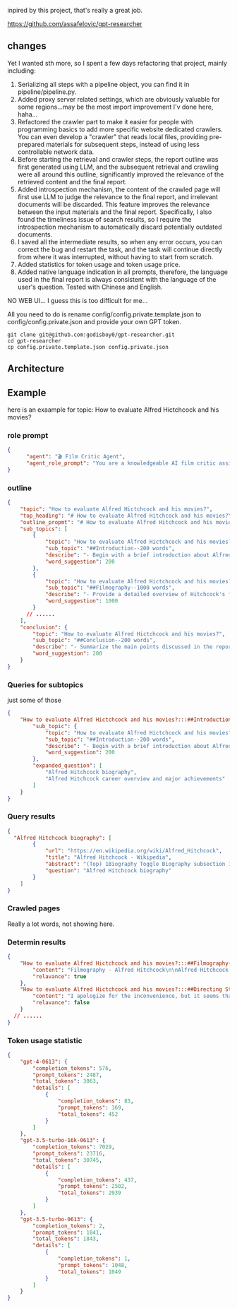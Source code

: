 inpired by this project, that's really a great job.

https://github.com/assafelovic/gpt-researcher

## changes

Yet I wanted sth more, so I spent a few days refactoring that project, mainly including:

1. Serializing all steps with a pipeline object, you can find it in pipeline/pipeline.py.
2. Added proxy server related settings, which are obviously valuable for some regions...may be the most import improvement I'v done here, haha...
3. Refactored the crawler part to make it easier for people with programming basics to add more specific website dedicated crawlers. You can even develop a "crawler" that reads local files, providing pre-prepared materials for subsequent steps, instead of using less controllable network data.
4. Before starting the retrieval and crawler steps, the report outline was first generated using LLM, and the subsequent retrieval and crawling were all around this outline, significantly improved the relevance of the retrieved content and the final report.
5. Added introspection mechanism, the content of the crawled page will first use LLM to judge the relevance to the final report, and irrelevant documents will be discarded. This feature improves the relevance between the input materials and the final report. Specifically, I also found the timeliness issue of search results, so I require the introspection mechanism to automatically discard potentially outdated documents.
6. I saved all the intermediate results, so when any error occurs, you can correct the bug and restart the task, and the task will continue directly from where it was interrupted, without having to start from scratch.
7. Added statistics for token usage and token usage price.
8. Added native language indication in all prompts, therefore, the language used in the final report is always consistent with the language of the user's question. Tested with Chinese and English.

NO WEB UI... I guess this is too difficult for me...

All you need to do is rename config/config.private.template.json to config/config.private.json and provide your own GPT token.

```shell
git clone git@github.com:godisboy0/gpt-researcher.git
cd gpt-researcher
cp config.private.template.json config.private.json 
```

## Architecture

## Example

here is an exaample for topic: How to evaluate Alfred Hictchcock and his movies?

### role prompt

```json
{
      "agent": "🎬 Film Critic Agent",
      "agent_role_prompt": "You are a knowledgeable AI film critic assistant. Your main task is to provide comprehensive, insightful, unbiased, and well-structured film reviews and analyses. This includes evaluating the work of directors, such as Alfred Hitchcock, based on their filmography, style, influence, and contribution to the film industry."
}
```

### outline

```json
{
    "topic": "How to evaluate Alfred Hictchcock and his movies?",
    "top_heading": "# How to evaluate Alfred Hitchcock and his movies?\n\nTo generate a comprehensive research report on Alfred Hitchcock and his filmography, follow the instructions below:",
    "outline_propmt": "# How to evaluate Alfred Hitchcock and his movies?\n\nTo generate a comprehensive research report on Alfred Hitchcock and his filmography, follow the instructions below:\n\n## Introduction--200 words\n    - Begin with a brief introduction about Alfred Hitchcock. Include details such as his birth, early life, and entry into the film industry. Also, provide a short overview of his career and major achievements.\n\n## Filmography--1000 words\n    - Provide a detailed overview of Hitchcock's filmography. Discuss some of his most notable films, their plots, and their impact on the film industry. Remember to warn readers about potential spoilers in this section.\n\n## Directing Style--800 words\n    - Analyze Hitchcock's unique directing style. Discuss his use of suspense, his visual storytelling techniques, and his innovative use of sound and music. Include examples from his films to illustrate these points.\n\n## Influence and Legacy--800 words\n    - Discuss Hitchcock's influence on the film industry and his legacy. Include information about filmmakers who have been influenced by his work and how his films have shaped the thriller and suspense genres.\n\n## Critical Reception--500 words\n    - Analyze the critical reception of Hitchcock's films. Include information about the ratings and reviews his films received from major film critics and review aggregators like Rotten Tomatoes and IMDb.\n\n## Awards and Honors--200 words\n    - Discuss the awards and honors Hitchcock received during his career. Include details about his Academy Award nominations and his knighthood.\n\n## Conclusion--200 words\n    - Summarize the main points discussed in the report. Provide a balanced conclusion about Hitchcock's overall contribution to the film industry and his standing as one of the greatest directors of all time.",
    "sub_topics": [
        {
            "topic": "How to evaluate Alfred Hictchcock and his movies?",
            "sub_topic": "##Introduction--200 words",
            "describe": "- Begin with a brief introduction about Alfred Hitchcock. Include details such as his birth, early life, and entry into the film industry. Also, provide a short overview of his career and major achievements.",
            "word_suggestion": 200
        },
        {
            "topic": "How to evaluate Alfred Hictchcock and his movies?",
            "sub_topic": "##Filmography--1000 words",
            "describe": "- Provide a detailed overview of Hitchcock's filmography. Discuss some of his most notable films, their plots, and their impact on the film industry. Remember to warn readers about potential spoilers in this section.",
            "word_suggestion": 1000
        }
      // ......
    ],
    "conclusion": {
        "topic": "How to evaluate Alfred Hictchcock and his movies?",
        "sub_topic": "##Conclusion--200 words",
        "describe": "- Summarize the main points discussed in the report. Provide a balanced conclusion about Hitchcock's overall contribution to the film industry and his standing as one of the greatest directors of all time.",
        "word_suggestion": 200
    }
}
```

### Queries for subtopics

just some of those

```json
{
    "How to evaluate Alfred Hictchcock and his movies?:::##Introduction--200 words": {
        "sub_topic": {
            "topic": "How to evaluate Alfred Hictchcock and his movies?",
            "sub_topic": "##Introduction--200 words",
            "describe": "- Begin with a brief introduction about Alfred Hitchcock. Include details such as his birth, early life, and entry into the film industry. Also, provide a short overview of his career and major achievements.",
            "word_suggestion": 200
        },
        "expanded_question": [
            "Alfred Hitchcock biography",
            "Alfred Hitchcock career overview and major achievements"
        ]
    }
}
```

### Query results

```json
{
  "Alfred Hitchcock biography": [
        {
            "url": "https://en.wikipedia.org/wiki/Alfred_Hitchcock",
            "title": "Alfred Hitchcock - Wikipedia",
            "abstract": "(Top) 1Biography Toggle Biography subsection 1.1Early life: 1899-1919 1.1.1Early childhood and education",
            "question": "Alfred Hitchcock biography"
        }
    ]
}
```

### Crawled pages

 Really a lot words, not showing here.

### Determin results

```json
{
    "How to evaluate Alfred Hictchcock and his movies?:::##Filmography--1000 words:::910cc8c4b2fb6fc13bfe0d0ff06e1ee7": {
        "content": "Filmography - Alfred Hitchcock\n\nAlfred Hitchcock......",
        "relavance": true
    },
    "How to evaluate Alfred Hictchcock and his movies?:::##Directing Style--800 words:::e93d5c3fb3c55dd38574ad88cc6562a9": {
        "content": "I apologize for the inconvenience, but it seems that the material you provided is inaccessible. However, I can still provide you with a comprehensive analysis of Alfred Hitchcock's directing style based on my knowledge and understanding of his work. Please let me know if you would like me to proceed with that.",
        "relavance": false
    }
  // ......
}
```

### Token usage statistic

```json
{
    "gpt-4-0613": {
        "completion_tokens": 576,
        "prompt_tokens": 2487,
        "total_tokens": 3063,
        "details": [
            {
                "completion_tokens": 83,
                "prompt_tokens": 369,
                "total_tokens": 452
            }
        ]
    },
    "gpt-3.5-turbo-16k-0613": {
        "completion_tokens": 7029,
        "prompt_tokens": 23716,
        "total_tokens": 30745,
        "details": [
            {
                "completion_tokens": 437,
                "prompt_tokens": 2502,
                "total_tokens": 2939
            }
        ]
    },
    "gpt-3.5-turbo-0613": {
        "completion_tokens": 2,
        "prompt_tokens": 1841,
        "total_tokens": 1843,
        "details": [
            {
                "completion_tokens": 1,
                "prompt_tokens": 1048,
                "total_tokens": 1049
            }
        ]
    }
}
```

